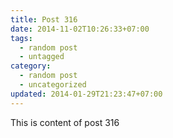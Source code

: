 ```yaml
---
title: Post 316
date: 2014-11-02T10:26:33+07:00
tags:
  - random post
  - untagged
category:
  - random post
  - uncategorized
updated: 2014-01-29T21:23:47+07:00
---
```

This is content of post 316